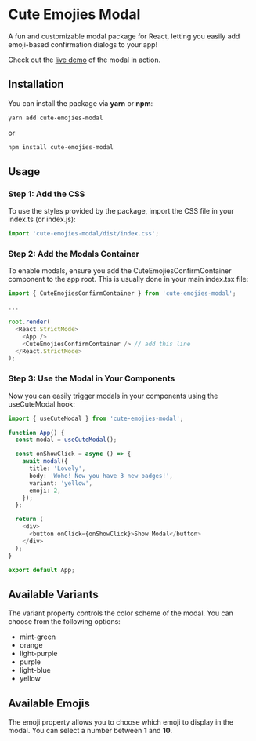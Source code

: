 # Cute Emojies Modal

A fun and customizable modal package for React, letting you easily add emoji-based confirmation dialogs to your app!

Check out the [live demo](https://mesutrk95.github.io/cute-emojies-modal/) of the modal in action.

## Installation

You can install the package via **yarn** or **npm**:

```bash
yarn add cute-emojies-modal
```

or 

```bash
npm install cute-emojies-modal
```

## Usage
### Step 1: Add the CSS
To use the styles provided by the package, import the CSS file in your index.ts (or index.js):
```typescript
import 'cute-emojies-modal/dist/index.css';
```

### Step 2: Add the Modals Container
To enable modals, ensure you add the CuteEmojiesConfirmContainer component to the app root. This is usually done in your main index.tsx file:

```typescript
import { CuteEmojiesConfirmContainer } from 'cute-emojies-modal';

...

root.render(
  <React.StrictMode>
    <App />
    <CuteEmojiesConfirmContainer /> // add this line
  </React.StrictMode>
);
```

### Step 3: Use the Modal in Your Components
Now you can easily trigger modals in your components using the useCuteModal hook:

```typescript
import { useCuteModal } from 'cute-emojies-modal';

function App() {
  const modal = useCuteModal();

  const onShowClick = async () => {
    await modal({
      title: 'Lovely',
      body: 'Woho! Now you have 3 new badges!',
      variant: 'yellow',
      emoji: 2,
    });
  };

  return (
    <div>
      <button onClick={onShowClick}>Show Modal</button>
    </div>
  );
}

export default App;

```

## Available Variants
The variant property controls the color scheme of the modal. You can choose from the following options:

- mint-green
- orange
- light-purple
- purple
- light-blue
- yellow

## Available Emojis
The emoji property allows you to choose which emoji to display in the modal. You can select a number between **1** and **10**.